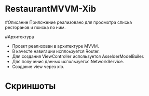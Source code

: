 # RestaurantMVVM-Xib
#Описание
Приложение реализовано для просмотра списка ресторанов и поиска по ним.

#Архитектура
- Проект реализован в архитектуре MVVM. 
- В качесте навигации исплоьзуется Router.
- Для создания ViewController используется AsselderModelBuiler.
- Для получения данных используется NetworkService.
- Создание view через xib.

# Скриншоты
